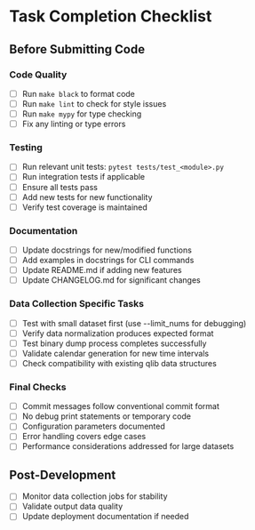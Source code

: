 # Task Completion Checklist

## Before Submitting Code

### Code Quality
- [ ] Run `make black` to format code
- [ ] Run `make lint` to check for style issues
- [ ] Run `make mypy` for type checking
- [ ] Fix any linting or type errors

### Testing
- [ ] Run relevant unit tests: `pytest tests/test_<module>.py`
- [ ] Run integration tests if applicable
- [ ] Ensure all tests pass
- [ ] Add new tests for new functionality
- [ ] Verify test coverage is maintained

### Documentation
- [ ] Update docstrings for new/modified functions
- [ ] Add examples in docstrings for CLI commands
- [ ] Update README.md if adding new features
- [ ] Update CHANGELOG.md for significant changes

### Data Collection Specific Tasks
- [ ] Test with small dataset first (use --limit_nums for debugging)
- [ ] Verify data normalization produces expected format
- [ ] Test binary dump process completes successfully
- [ ] Validate calendar generation for new time intervals
- [ ] Check compatibility with existing qlib data structures

### Final Checks
- [ ] Commit messages follow conventional commit format
- [ ] No debug print statements or temporary code
- [ ] Configuration parameters documented
- [ ] Error handling covers edge cases
- [ ] Performance considerations addressed for large datasets

## Post-Development
- [ ] Monitor data collection jobs for stability
- [ ] Validate output data quality
- [ ] Update deployment documentation if needed